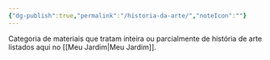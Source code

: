 ```yaml
---
{"dg-publish":true,"permalink":"/historia-da-arte/","noteIcon":""}
---
```


Categoria de materiais que tratam inteira ou parcialmente de história de arte listados aqui no [[Meu Jardim\|Meu Jardim]].